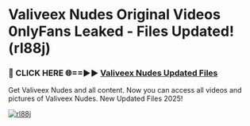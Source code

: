 # Valiveex Nudes Original Videos 0nlyFans Leaked - Files Updated! (rl88j)

<h3>🔴 CLICK HERE 🌐==►► <a href="https://tinyurl.com/5h6xmrr3" rel="nofollow">Valiveex Nudes Updated Files</a></h3>

Get Valiveex Nudes and all content. Now you can access all videos and pictures of Valiveex Nudes. New Updated Files 2025!

[![rl88j](https://i.imgur.com/KVD873Z.gif)](https://tinyurl.com/5h6xmrr3)
